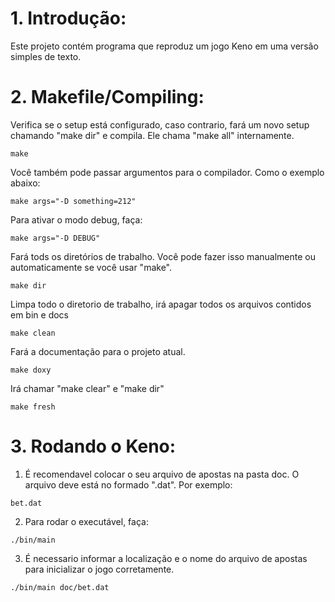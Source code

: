 # 1. Introdução:

Este projeto contém programa que reproduz um jogo Keno em uma versão simples de texto.

# 2. Makefile/Compiling:

Verifica se o setup está configurado, caso contrario, fará um novo setup chamando "make dir" e compila. Ele chama "make all" internamente.

```
make
```

Você também pode passar argumentos para o compilador. Como o exemplo abaixo:
```
make args="-D something=212"
```
Para ativar o modo debug, faça:

```
make args="-D DEBUG"
```

Fará tods os diretórios de trabalho. Você pode fazer isso manualmente ou automaticamente se você usar "make".
```
make dir
```

Limpa todo o diretorio de trabalho, irá apagar todos os arquivos contidos em bin e docs
```
make clean
```

Fará a documentação para o projeto atual.
```
make doxy
```

Irá chamar "make clear" e "make dir"
```
make fresh
```

# 3. Rodando o Keno:

1. É recomendavel colocar o seu arquivo de apostas na pasta doc. O arquivo deve está no formado ".dat". Por exemplo:
```
bet.dat
```

2. Para rodar o executável, faça:
```
./bin/main
```

3. É necessario informar a localização e o nome do arquivo de apostas para inicializar o jogo corretamente.
```
./bin/main doc/bet.dat
```
